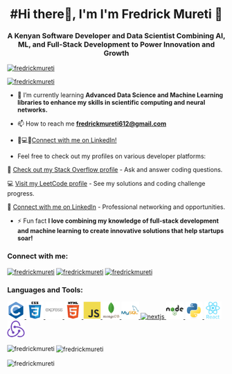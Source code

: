 <h1 align="center">#Hi there👋, I'm I'm Fredrick Mureti 👋</h1>
<h3 align="center">A Kenyan Software Developer and Data Scientist Combining AI, ML, and Full-Stack Development to Power Innovation and Growth</h3>

<p align="left"> <a href="https://github.com/ryo-ma/github-profile-trophy"><img src="https://github-profile-trophy.vercel.app/?username=fredrickmureti" alt="fredrickmureti" /></a> </p>

<p align="left"> <a href="https://twitter.com/fredrickmureti" target="blank"><img src="https://img.shields.io/twitter/follow/fredrickmureti?logo=twitter&style=for-the-badge" alt="fredrickmureti" /></a> </p>

- 🌱 I’m currently learning ****Advanced Data Science and Machine Learning libraries** to enhance my skills in scientific computing and neural networks.**

- 📫 How to reach me ****[fredrickmureti612@gmail.com](mailto:fredrickmureti612@gmail.com)****
- 🧑💻🔗[Connect with me on LinkedIn!](https://www.linkedin.com/in/fredrick-mureti-95bb5423a/)
- Feel free to check out my profiles on various developer platforms:

🤔 [Check out my Stack Overflow profile](https://stackoverflow.com/users/21428142/fredrick-mureti/) - Ask and answer coding questions.

💻 [Visit my LeetCode profile](https://leetcode.com/fredrick_64/) - See my solutions and coding challenge progress.

🔗 [Connect with me on LinkedIn](https://https://www.linkedin.com/learning/) - Professional networking and opportunities.


- ⚡ Fun fact ****I love combining my knowledge of full-stack development and machine learning to create innovative solutions that help startups soar!****

<h3 align="left">Connect with me:</h3>
<p align="left">
<a href="https://twitter.com/fredrickmureti" target="blank"><img align="center" src="https://raw.githubusercontent.com/rahuldkjain/github-profile-readme-generator/master/src/images/icons/Social/twitter.svg" alt="fredrickmureti" height="30" width="40" /></a>
<a href="https://linkedin.com/in/fredrickmureti" target="blank"><img align="center" src="https://raw.githubusercontent.com/rahuldkjain/github-profile-readme-generator/master/src/images/icons/Social/linked-in-alt.svg" alt="fredrickmureti" height="30" width="40" /></a>
<a href="https://kaggle.com/fredrickmureti" target="blank"><img align="center" src="https://raw.githubusercontent.com/rahuldkjain/github-profile-readme-generator/master/src/images/icons/Social/kaggle.svg" alt="fredrickmureti" height="30" width="40" /></a>
</p>

<h3 align="left">Languages and Tools:</h3>
<p align="left"> <a href="https://www.cprogramming.com/" target="_blank" rel="noreferrer"> <img src="https://raw.githubusercontent.com/devicons/devicon/master/icons/c/c-original.svg" alt="c" width="40" height="40"/> </a> <a href="https://www.w3schools.com/css/" target="_blank" rel="noreferrer"> <img src="https://raw.githubusercontent.com/devicons/devicon/master/icons/css3/css3-original-wordmark.svg" alt="css3" width="40" height="40"/> </a> <a href="https://expressjs.com" target="_blank" rel="noreferrer"> <img src="https://raw.githubusercontent.com/devicons/devicon/master/icons/express/express-original-wordmark.svg" alt="express" width="40" height="40"/> </a> <a href="https://www.w3.org/html/" target="_blank" rel="noreferrer"> <img src="https://raw.githubusercontent.com/devicons/devicon/master/icons/html5/html5-original-wordmark.svg" alt="html5" width="40" height="40"/> </a> <a href="https://developer.mozilla.org/en-US/docs/Web/JavaScript" target="_blank" rel="noreferrer"> <img src="https://raw.githubusercontent.com/devicons/devicon/master/icons/javascript/javascript-original.svg" alt="javascript" width="40" height="40"/> </a> <a href="https://www.mongodb.com/" target="_blank" rel="noreferrer"> <img src="https://raw.githubusercontent.com/devicons/devicon/master/icons/mongodb/mongodb-original-wordmark.svg" alt="mongodb" width="40" height="40"/> </a> <a href="https://www.mysql.com/" target="_blank" rel="noreferrer"> <img src="https://raw.githubusercontent.com/devicons/devicon/master/icons/mysql/mysql-original-wordmark.svg" alt="mysql" width="40" height="40"/> </a> <a href="https://nextjs.org/" target="_blank" rel="noreferrer"> <img src="https://cdn.worldvectorlogo.com/logos/nextjs-2.svg" alt="nextjs" width="40" height="40"/> </a> <a href="https://nodejs.org" target="_blank" rel="noreferrer"> <img src="https://raw.githubusercontent.com/devicons/devicon/master/icons/nodejs/nodejs-original-wordmark.svg" alt="nodejs" width="40" height="40"/> </a> <a href="https://www.python.org" target="_blank" rel="noreferrer"> <img src="https://raw.githubusercontent.com/devicons/devicon/master/icons/python/python-original.svg" alt="python" width="40" height="40"/> </a> <a href="https://reactjs.org/" target="_blank" rel="noreferrer"> <img src="https://raw.githubusercontent.com/devicons/devicon/master/icons/react/react-original-wordmark.svg" alt="react" width="40" height="40"/> </a> <a href="https://redux.js.org" target="_blank" rel="noreferrer"> <img src="https://raw.githubusercontent.com/devicons/devicon/master/icons/redux/redux-original.svg" alt="redux" width="40" height="40"/> </a> </p>

<p><img align="left" src="https://github-readme-stats.vercel.app/api/top-langs?username=fredrickmureti&show_icons=true&locale=en&layout=compact" alt="fredrickmureti" /></p>

<p>&nbsp;<img align="center" src="https://github-readme-stats.vercel.app/api?username=fredrickmureti&show_icons=true&locale=en" alt="fredrickmureti" /></p>

<p><img align="center" src="https://github-readme-streak-stats.herokuapp.com/?user=fredrickmureti&" alt="fredrickmureti" /></p>

